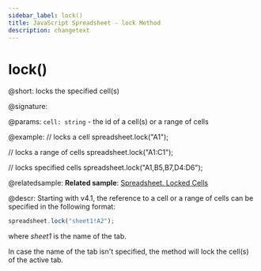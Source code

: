 ```yaml
---
sidebar_label: lock()
title: JavaScript Spreadsheet - lock Method
description: changetext
---
```


# lock()

@short: locks the specified cell(s)

@signature:

@params:
`cell: string` - the id of a cell(s) or a range of cells

@example:
// locks a cell
spreadsheet.lock("A1");

// locks a range of cells
spreadsheet.lock("A1:C1");

// locks specified cells
spreadsheet.lock("A1,B5,B7,D4:D6");

@relatedsample:
**Related sample**: [Spreadsheet. Locked Cells](https://snippet.dhtmlx.com/czeyiuf8)

@descr:
Starting with v4.1, the reference to a cell or a range of cells can be specified in the following format:

~~~js
spreadsheet.lock("sheet1!A2"); 
~~~

where *sheet1* is the name of the tab.

In case the name of the tab isn't specified, the method will lock the cell(s) of the active tab.
